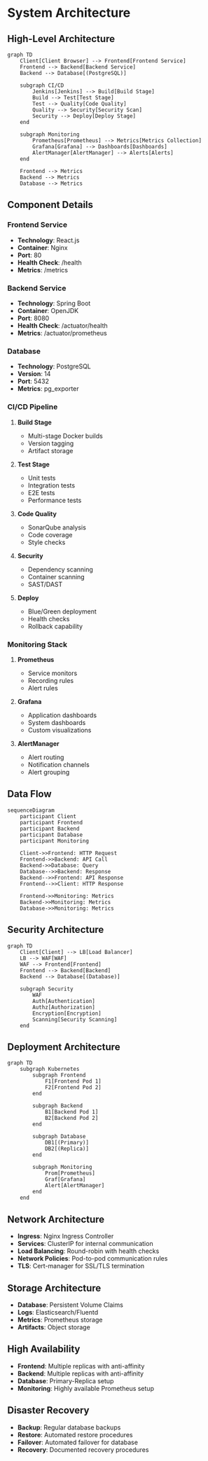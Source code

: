 # System Architecture

## High-Level Architecture
```mermaid
graph TD
    Client[Client Browser] --> Frontend[Frontend Service]
    Frontend --> Backend[Backend Service]
    Backend --> Database[(PostgreSQL)]
    
    subgraph CI/CD
        Jenkins[Jenkins] --> Build[Build Stage]
        Build --> Test[Test Stage]
        Test --> Quality[Code Quality]
        Quality --> Security[Security Scan]
        Security --> Deploy[Deploy Stage]
    end
    
    subgraph Monitoring
        Prometheus[Prometheus] --> Metrics[Metrics Collection]
        Grafana[Grafana] --> Dashboards[Dashboards]
        AlertManager[AlertManager] --> Alerts[Alerts]
    end
    
    Frontend --> Metrics
    Backend --> Metrics
    Database --> Metrics
```

## Component Details

### Frontend Service
- **Technology**: React.js
- **Container**: Nginx
- **Port**: 80
- **Health Check**: /health
- **Metrics**: /metrics

### Backend Service
- **Technology**: Spring Boot
- **Container**: OpenJDK
- **Port**: 8080
- **Health Check**: /actuator/health
- **Metrics**: /actuator/prometheus

### Database
- **Technology**: PostgreSQL
- **Version**: 14
- **Port**: 5432
- **Metrics**: pg_exporter

### CI/CD Pipeline
1. **Build Stage**
   - Multi-stage Docker builds
   - Version tagging
   - Artifact storage

2. **Test Stage**
   - Unit tests
   - Integration tests
   - E2E tests
   - Performance tests

3. **Code Quality**
   - SonarQube analysis
   - Code coverage
   - Style checks

4. **Security**
   - Dependency scanning
   - Container scanning
   - SAST/DAST

5. **Deploy**
   - Blue/Green deployment
   - Health checks
   - Rollback capability

### Monitoring Stack
1. **Prometheus**
   - Service monitors
   - Recording rules
   - Alert rules

2. **Grafana**
   - Application dashboards
   - System dashboards
   - Custom visualizations

3. **AlertManager**
   - Alert routing
   - Notification channels
   - Alert grouping

## Data Flow
```mermaid
sequenceDiagram
    participant Client
    participant Frontend
    participant Backend
    participant Database
    participant Monitoring

    Client->>Frontend: HTTP Request
    Frontend->>Backend: API Call
    Backend->>Database: Query
    Database-->>Backend: Response
    Backend-->>Frontend: API Response
    Frontend-->>Client: HTTP Response
    
    Frontend->>Monitoring: Metrics
    Backend->>Monitoring: Metrics
    Database->>Monitoring: Metrics
```

## Security Architecture
```mermaid
graph TD
    Client[Client] --> LB[Load Balancer]
    LB --> WAF[WAF]
    WAF --> Frontend[Frontend]
    Frontend --> Backend[Backend]
    Backend --> Database[(Database)]
    
    subgraph Security
        WAF
        Auth[Authentication]
        Authz[Authorization]
        Encryption[Encryption]
        Scanning[Security Scanning]
    end
```

## Deployment Architecture
```mermaid
graph TD
    subgraph Kubernetes
        subgraph Frontend
            F1[Frontend Pod 1]
            F2[Frontend Pod 2]
        end
        
        subgraph Backend
            B1[Backend Pod 1]
            B2[Backend Pod 2]
        end
        
        subgraph Database
            DB1[(Primary)]
            DB2[(Replica)]
        end
        
        subgraph Monitoring
            Prom[Prometheus]
            Graf[Grafana]
            Alert[AlertManager]
        end
    end
```

## Network Architecture
- **Ingress**: Nginx Ingress Controller
- **Services**: ClusterIP for internal communication
- **Load Balancing**: Round-robin with health checks
- **Network Policies**: Pod-to-pod communication rules
- **TLS**: Cert-manager for SSL/TLS termination

## Storage Architecture
- **Database**: Persistent Volume Claims
- **Logs**: Elasticsearch/Fluentd
- **Metrics**: Prometheus storage
- **Artifacts**: Object storage

## High Availability
- **Frontend**: Multiple replicas with anti-affinity
- **Backend**: Multiple replicas with anti-affinity
- **Database**: Primary-Replica setup
- **Monitoring**: Highly available Prometheus setup

## Disaster Recovery
- **Backup**: Regular database backups
- **Restore**: Automated restore procedures
- **Failover**: Automated failover for database
- **Recovery**: Documented recovery procedures 